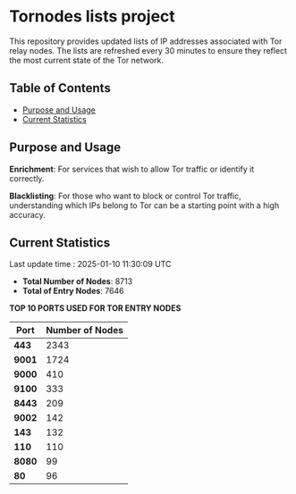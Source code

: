 # Tornodes lists project

This repository provides updated lists of IP addresses associated with Tor relay nodes. The lists are refreshed every 30 minutes to ensure they reflect the most current state of the Tor network.

## Table of Contents

- [Purpose and Usage](#purpose-and-usage)
- [Current Statistics](#current-statistics)


## Purpose and Usage

**Enrichment**: For services that wish to allow Tor traffic or identify it correctly.

**Blacklisting**: For those who want to block or control Tor traffic, understanding which IPs belong to Tor can be a starting point with a high accuracy.

## Current Statistics

Last update time : 2025-01-10 11:30:09 UTC

- **Total Number of Nodes**: 8713
- **Total of Entry Nodes**: 7646

**TOP 10 PORTS USED FOR TOR ENTRY NODES**

| **Port** | **Number of Nodes** |
|------|-----------------|
| **443**   | 2343  |
| **9001**   | 1724  |
| **9000**   | 410  |
| **9100**   | 333  |
| **8443**   | 209  |
| **9002**   | 142  |
| **143**   | 132  |
| **110**   | 110  |
| **8080**   | 99  |
| **80**   | 96  |


